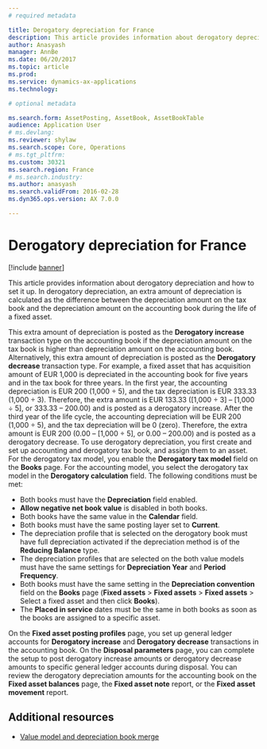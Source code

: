 ```yaml
---
# required metadata

title: Derogatory depreciation for France
description: This article provides information about derogatory depreciation and how to set it up. In derogatory depreciation, an extra amount of depreciation is calculated as the difference between the depreciation amount on the tax value model and the depreciation amount on the accounting value model during the life of a fixed asset.
author: Anasyash
manager: AnnBe
ms.date: 06/20/2017
ms.topic: article
ms.prod: 
ms.service: dynamics-ax-applications
ms.technology: 

# optional metadata

ms.search.form: AssetPosting, AssetBook, AssetBookTable
audience: Application User
# ms.devlang: 
ms.reviewer: shylaw
ms.search.scope: Core, Operations
# ms.tgt_pltfrm: 
ms.custom: 30321
ms.search.region: France
# ms.search.industry: 
ms.author: anasyash
ms.search.validFrom: 2016-02-28
ms.dyn365.ops.version: AX 7.0.0

---
```


# Derogatory depreciation for France

[!include [banner](../includes/banner.md)]

This article provides information about derogatory depreciation and how to set it up. In derogatory depreciation, an extra amount of depreciation is calculated as the difference between the depreciation amount on the tax book and the depreciation amount on the accounting book during the life of a fixed asset.

This extra amount of depreciation is posted as the **Derogatory increase** transaction type on the accounting book if the depreciation amount on the tax book is higher than depreciation amount on the accounting book. Alternatively, this extra amount of depreciation is posted as the **Derogatory decrease** transaction type. For example, a fixed asset that has acquisition amount of EUR 1,000 is depreciated in the accounting book for five years and in the tax book for three years. In the first year, the accounting depreciation is EUR 200 (1,000 ÷ 5), and the tax depreciation is EUR 333.33 (1,000 ÷ 3). Therefore, the extra amount is EUR 133.33 (\[1,000 ÷ 3\] – \[1,000 ÷ 5\], or 333.33 – 200.00) and is posted as a derogatory increase. After the third year of the life cycle, the accounting depreciation will be EUR 200 (1,000 ÷ 5), and the tax depreciation will be 0 (zero). Therefore, the extra amount is EUR 200 (0.00 – \[1,000 ÷ 5\], or 0.00 – 200.00) and is posted as a derogatory decrease. To use derogatory depreciation, you first create and set up accounting and derogatory tax book, and assign them to an asset. For the derogatory tax model, you enable the **Derogatory tax model** field on the **Books** page. For the accounting model, you select the derogatory tax model in the **Derogatory calculation** field. The following conditions must be met:

-   Both books must have the **Depreciation** field enabled.
-   **Allow negative net book value** is disabled in both books.
-   Both books have the same value in the **Calendar** field.
-   Both books must have the same posting layer set to **Current**.
-   The depreciation profile that is selected on the derogatory book must have full depreciation activated if the depreciation method is of the **Reducing Balance** type.
-   The depreciation profiles that are selected on the both value models must have the same settings for **Depreciation Year** and **Period Frequency**.
-   Both books must have the same setting in the **Depreciation convention** field on the **Books** page (**Fixed assets** > **Fixed assets** > **Fixed assets** > Select a fixed asset and then click **Books**).
-   The **Placed in service** dates must be the same in both books as soon as the books are assigned to a specific asset.

On the **Fixed asset posting profiles** page, you set up general ledger accounts for **Derogatory increase** and **Derogatory decrease** transactions in the accounting book. On the **Disposal parameters** page, you can complete the setup to post derogatory increase amounts or derogatory decrease amounts to specific general ledger accounts during disposal. You can review the derogatory depreciation amounts for the accounting book on the **Fixed asset balances** page, the **Fixed asset note** report, or the **Fixed asset movement** report.


## Additional resources

- [Value model and depreciation book merge](../fixed-assets/fixed-asset-value-model-depreciation-book-merge.md)
